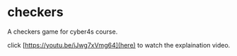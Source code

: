 # checkers
A checkers game for cyber4s course.

click [https://youtu.be/iJwg7xVmg64](here) to watch the explaination video.

